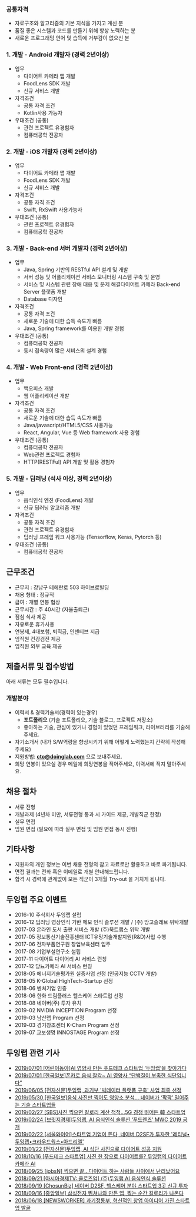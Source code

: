 ### 공통자격 
- 자료구조와 알고리즘의 기본 지식을 가지고 계신 분
- 품질 좋은 시스템과 코드를 만들기 위해 항상 노력하는 분
- 새로운 프로그래밍 언어 및  습득에 거부감이 없으신 분


### 1. 개발 - Android 개발자 (경력 2년이상)
- 업무
    - 다이어트 카메라 앱 개발
    - FoodLens SDK 개발
    - 신규 서비스 개발
- 자격조건
    - 공통 자격 조건
    - Kotlin사용 가능자
- 우대조건 (공통)
  	- 관련 프로젝트 유경험자
    - 컴퓨터공학 전공자

### 2. 개발 - iOS 개발자 (경력 2년이상)
- 업무
    - 다이어트 카메라 앱 개발
    - FoodLens SDK 개발
    - 신규 서비스 개발
- 자격조건
    - 공통 자격 조건
    - Swift, RxSwift 사용가능자
- 우대조건 (공통)
    - 관련 프로젝트 유경험자
  	- 컴퓨터공학 전공자

### 3. 개발 - Back-end 서버 개발자 (경력 2년이상)
- 업무
    - Java, Spring 기반의 RESTful API 설계 및 개발
    - 서버 성능 및 어플리케이션 서비스 모니터링 시스템 구축 및 운영
    - 서비스 및 시스템 관련 장애 대응 및 문제 해결다이어트 카메라 Back-end Server 플랫폼 개발
    - Database 디자인 
- 자격조건
    - 공통 자격 조건
    - 새로운 기술에 대한 습득 속도가 빠름 
  	- Java, Spring framework를 이용한 개발 경험 
- 우대조건 (공통)
  	- 컴퓨터공학 전공자
  	- 동시 접속량이 많은 서비스의 설계 경험

### 4. 개발 - Web Front-end (경력 2년이상)
- 업무
    - 백오피스 개발
    - 웹 어플리케이션 개발
- 자격조건
    - 공통 자격 조건
    - 새로운 기술에 대한 습득 속도가 빠름 
    - Java/javascript/HTML5/CSS 사용가능
    - React, Angular, Vue 등 Web framework 사용 경험
- 우대조건 (공통)
  	- 컴퓨터공학 전공자
  	- Web관련 프로젝트 경험자
    - HTTP(RESTFul) API 개발 및 활용 경험자
    
### 5. 개발 - 딥러닝 (석사 이상, 경력 2년이상)
- 업무
    - 음식인식 엔진 (FoodLens) 개발
    - 신규 딥러닝 알고리즘 개발 
- 자격조건
    - 공통 자격 조건
    - 관련 프로젝트 유경험자
    - 딥러닝 프레임 워크 사용가능 (Tensorflow, Keras, Pytorch 등)
- 우대조건 (공통)
  	- 컴퓨터공학 전공자
  	
    
    
## 근무조건

- 근무지 : 강남구 테헤란로 503 하이브로빌딩
- 채용 형태 : 정규직
- 급여 : 개별 연봉 협상 
- 근무시간 : 주 40시간 (자율출퇴근)
- 점심 식사 제공
- 자유로운 휴가사용
- 연봉제, 4대보험, 퇴직금, 인센티브 지급
- 임직원 건강검진 제공
- 임직원 외부 교육 제공


## 제출서류 및 접수방법

아래 서류는 모두 필수입니다. 

### 개발분야
- 이력서 & 경력기술서(경력이 있는경우)
  - **포트폴리오** (기술 포트폴리오, 기술 블로그, 프로젝트 저장소)
  - 좋아하는 기술, 관심이 있거나 경험이 있었던 프레임워크, 라이브러리를 기술해주세요.
- 자기소개서 (내가 S/W역량을 향상시키기 위해 어떻게 노력했는지 간략히 작성해 주세요)
- 지원방법: **cto@doinglab.com** 으로 보내주세요. 
- 희망 연봉이 있으실 경우 메일에 희망연봉을 적어주세요, 이력서에 적지 말아주세요.

## 채용 절차
 - 서류 전형
 - 개발과제 (4년차 미만, 서류전형 통과 시 가이드 제공, 개발직군 한정)
 - 실무 면접 
 - 임원 면접 (필요에 따라 실무 면접 및 임원 면접 동시 진행)


## 기타사항 
- 지원자의 개인 정보는 이번 채용 전형의 참고 자료로만 활용하고 바로 파기됩니다.
- 면접 결과는 전화 혹은 이메일로 개별 안내해드립니다.
- 합격 시 경력에 관계없이 모든 직군이 3개월 Try-out 을 거치게 됩니다. 


## 두잉랩 주요 이벤트 
- 2016-10 주식회사 두잉랩 설립
- 2016-12 딥러닝 영상인식 기반 메모 인식 솔루션 개발 / (주) 망고슬레브 위탁개발
- 2017-03 온라인 도서 출판 서비스 개발 (주)북트랩스 위탁 개발
- 2017-05 정보통신기술진흥센터 ICT유망기술개발지원(R&D)사업 수행
- 2017-06 전자부품연구원 창업보육센터 입주
- 2017-08 기업부설연구소 설립
- 2017-11 다이어트 다이어리 AI 서비스 런칭
- 2017-12 당뇨카메라 AI 서비스 런칭
- 2018-05 에너지기술평가원 실증사업 선정 (인공지능 CCTV 개발)
- 2018-05 K-Global HighTech-Startup 선정
- 2018-06 벤처기업 인증
- 2018-06 한화 드림플러스 헬스케어 스타트업 선정
- 2018-08 네이버(주) 투자 유치
- 2019-02 NVIDIA INCEPTION Program 선정
- 2019-03 남산랩 Program 선정
- 2019-03 경기창조센터 K-Cham Program 선정
- 2019-07 교보생명 INNOSTAGE Program 선정

## 두잉랩 관련 기사 
- [2019/07/01   [어린이동아]AI 영양사 만든 푸드테크 스타트업 ‘두잉랩’을 찾아가다](http://kids.donga.com/?ptype=article&no=20190723155634952428)
- [2019/07/01   [한국일보]폰카로 음식 찰칵~ AI 영양사 “단백질이 부족한 식단입니다”](https://www.hankookilbo.com/News/Read/201906281882023146?did=NA&dtype=&dtypecode=&prnewsid=)
- [2019/06/05   [전자신문]두잉랩, 과기부 '빅데이터 플랫폼 구축' 사업 최종 선정](http://www.etnews.com/20190605000297)
- [2019/05/30   [한국일보]음식 사진만 찍어도 영양소 분석… 네이버가 ‘팍팍’ 밀어주는 기술 스타트업들](https://www.hankookilbo.com/News/Read/201905301767797554?did=NA&dtype=&dtypecode=&prnewsid=)
- [2019/02/27   [SBS]사진 찍으면 칼로리 계산 척척…5G 경쟁 뛰어든 韓 스타트업](https://news.sbs.co.kr/news/endPage.do?news_id=N1005153994&plink=ORI&cooper=NAVER)
- [2019/02/24   [브릿지경제]두잉랩, AI 음식인식 솔루션 ‘푸드렌즈’ MWC 2019 공개](http://www.viva100.com/main/view.php?key=20190224010006304)
- [2019/02/22   [서울와이어]스타트업 기업이 뜬다, 네이버 D2SF가 투자한 '레티널•두잉랩•크라우드웍스•아드리엘'](http://www.seoulwire.com/news/articleView.html?idxno=73719)
- [2019/01/22   [전자신문]두잉랩, AI 식단 사진으로 다이어트 성공 지원](https://news.naver.com/main/read.nhn?mode=LSD&mid=sec&sid1=105&oid=030&aid=0002777695)
- [2018/10/16   [푸드테크 스타트업] 사진 한 장으로 다이어트를? 두잉랩의 다이어트 카메라 AI](http://www.econovill.com/news/articleView.html?idxno=349057)
- [2018/09/25   [jobsN] 찍으면 끝…다이어트 하는 사람들 사이에서 난리났어요](https://1boon.kakao.com/jobsN/5ba8fac5709b530001966b92)
- [2018/09/21   [아시아경제TV: 클로즈업] (주)두잉랩 AI 음식인식 솔루션](https://tv.naver.com/v/4104918)
- [2018/09/19   [ChosunBiz] 네이버 D2SF, 헬스케어 분야 스타트업 3곳 신규 투자](http://biz.chosun.com/site/data/html_dir/2018/09/19/2018091901972.html)
- [2018/09/16   [중앙일보] 삼성전자 뛰쳐나와 만든 앱, 찍는 순간 칼로리가 나온다](https://news.joins.com/article/22973973)
- [2018/06/18   [NEWSWORKER] 과기정통부, 혁신적인 창업 아이디어 가진 스타트업 발굴](http://www.newsworker.co.kr/news/articleView.html?idxno=19221)
